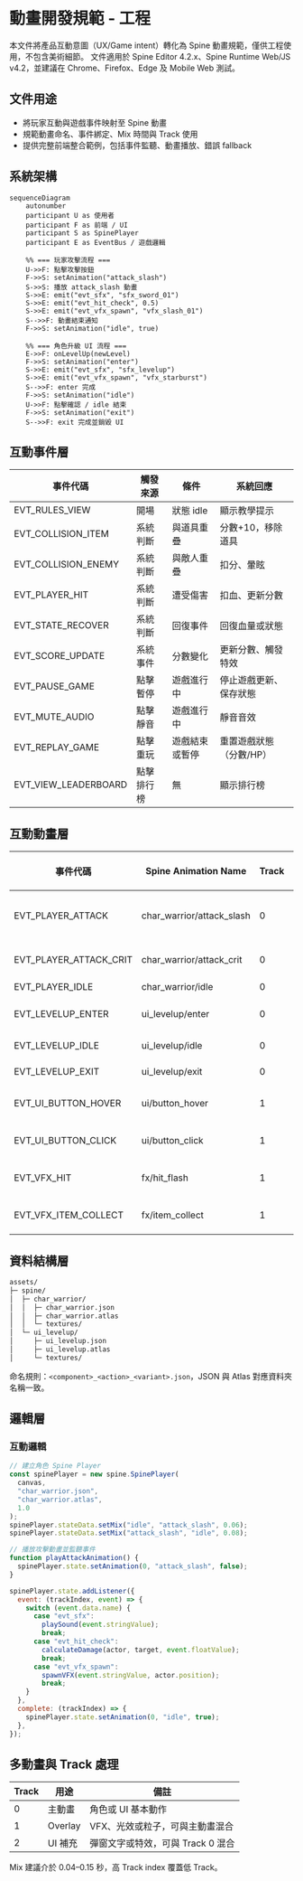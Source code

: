 # 動畫開發規範 - 工程

本文件將產品互動意圖（UX/Game intent）轉化為 Spine 動畫規範，僅供工程使用，不包含美術細節。
文件適用於 Spine Editor 4.2.x、Spine Runtime Web/JS v4.2，並建議在 Chrome、Firefox、Edge 及 Mobile Web 測試。

## 文件用途

- 將玩家互動與遊戲事件映射至 Spine 動畫
- 規範動畫命名、事件綁定、Mix 時間與 Track 使用
- 提供完整前端整合範例，包括事件監聽、動畫播放、錯誤 fallback

## 系統架構

```mermaid
sequenceDiagram
    autonumber
    participant U as 使用者
    participant F as 前端 / UI
    participant S as SpinePlayer
    participant E as EventBus / 遊戲邏輯

    %% === 玩家攻擊流程 ===
    U->>F: 點擊攻擊按鈕
    F->>S: setAnimation("attack_slash")
    S->>S: 播放 attack_slash 動畫
    S->>E: emit("evt_sfx", "sfx_sword_01")
    S->>E: emit("evt_hit_check", 0.5)
    S->>E: emit("evt_vfx_spawn", "vfx_slash_01")
    S-->>F: 動畫結束通知
    F->>S: setAnimation("idle", true)

    %% === 角色升級 UI 流程 ===
    E->>F: onLevelUp(newLevel)
    F->>S: setAnimation("enter")
    S->>E: emit("evt_sfx", "sfx_levelup")
    S->>E: emit("evt_vfx_spawn", "vfx_starburst")
    S-->>F: enter 完成
    F->>S: setAnimation("idle")
    U->>F: 點擊確認 / idle 結束
    F->>S: setAnimation("exit")
    S-->>F: exit 完成並銷毀 UI
```

## 互動事件層

| 事件代碼             | 觸發來源   | 條件           | 系統回應                |
| -------------------- | ---------- | -------------- | ----------------------- |
| EVT_RULES_VIEW       | 開場       | 狀態 idle      | 顯示教學提示            |
| EVT_COLLISION_ITEM   | 系統判斷   | 與道具重疊     | 分數+10，移除道具       |
| EVT_COLLISION_ENEMY  | 系統判斷   | 與敵人重疊     | 扣分、暈眩              |
| EVT_PLAYER_HIT       | 系統判斷   | 遭受傷害       | 扣血、更新分數          |
| EVT_STATE_RECOVER    | 系統判斷   | 回復事件       | 回復血量或狀態          |
| EVT_SCORE_UPDATE     | 系統事件   | 分數變化       | 更新分數、觸發特效      |
| EVT_PAUSE_GAME       | 點擊暫停   | 遊戲進行中     | 停止遊戲更新、保存狀態  |
| EVT_MUTE_AUDIO       | 點擊靜音   | 遊戲進行中     | 靜音音效                |
| EVT_REPLAY_GAME      | 點擊重玩   | 遊戲結束或暫停 | 重置遊戲狀態（分數/HP） |
| EVT_VIEW_LEADERBOARD | 點擊排行榜 | 無             | 顯示排行榜              |

## 互動動畫層

| 事件代碼               | Spine Animation Name      | Track | Duration (s) | Mix in / out | Loop | Engine Notes                                 |
| ---------------------- | ------------------------- | ----- | ------------ | ------------ | ---- | -------------------------------------------- |
| EVT_PLAYER_ATTACK      | char_warrior/attack_slash | 0     | 0.80         | 0.06 / 0.08  | 否   | 觸發 evt_sfx / evt_hit_check / evt_vfx_spawn |
| EVT_PLAYER_ATTACK_CRIT | char_warrior/attack_crit  | 0     | 1.10         | 0.06 / 0.08  | 否   | 觸發高傷害音效和特效                         |
| EVT_PLAYER_IDLE        | char_warrior/idle         | 0     | Loop         | —            | 是   | 基本待機動畫                                 |
| EVT_LEVELUP_ENTER      | ui_levelup/enter          | 0     | 0.45         | 0.12 / 0.06  | 否   | 觸發 evt_sfx / evt_vfx_spawn                 |
| EVT_LEVELUP_IDLE       | ui_levelup/idle           | 0     | 1.80         | 0.06 / —     | 否   | UI idle 狀態                                 |
| EVT_LEVELUP_EXIT       | ui_levelup/exit           | 0     | 0.40         | — / 0.08     | 否   | 播放完銷毀 UI                                |
| EVT_UI_BUTTON_HOVER    | ui/button_hover           | 1     | 0.20         | 0.05 / 0.05  | 否   | 叠加播放於 UI base                           |
| EVT_UI_BUTTON_CLICK    | ui/button_click           | 1     | 0.15         | 0.04 / 0.04  | 否   | 叠加播放於 UI base                           |
| EVT_VFX_HIT            | fx/hit_flash              | 1     | 0.10         | 0.03 / 0.03  | 否   | Overlay 特效                                 |
| EVT_VFX_ITEM_COLLECT   | fx/item_collect           | 1     | 0.25         | 0.05 / 0.05  | 否   | Overlay 特效                                 |

## 資料結構層

```sh
assets/
├─ spine/
│  ├─ char_warrior/
│  │  ├─ char_warrior.json
│  │  ├─ char_warrior.atlas
│  │  └─ textures/
│  └─ ui_levelup/
│     ├─ ui_levelup.json
│     ├─ ui_levelup.atlas
│     └─ textures/
```

命名規則：`<component>_<action>_<variant>.json`，JSON 與 Atlas 對應資料夾名稱一致。

## 邏輯層

### 互動邏輯

```js
// 建立角色 Spine Player
const spinePlayer = new spine.SpinePlayer(
  canvas,
  "char_warrior.json",
  "char_warrior.atlas",
  1.0
);
spinePlayer.stateData.setMix("idle", "attack_slash", 0.06);
spinePlayer.stateData.setMix("attack_slash", "idle", 0.08);

// 播放攻擊動畫並監聽事件
function playAttackAnimation() {
  spinePlayer.state.setAnimation(0, "attack_slash", false);
}

spinePlayer.state.addListener({
  event: (trackIndex, event) => {
    switch (event.data.name) {
      case "evt_sfx":
        playSound(event.stringValue);
        break;
      case "evt_hit_check":
        calculateDamage(actor, target, event.floatValue);
        break;
      case "evt_vfx_spawn":
        spawnVFX(event.stringValue, actor.position);
        break;
    }
  },
  complete: (trackIndex) => {
    spinePlayer.state.setAnimation(0, "idle", true);
  },
});
```

## 多動畫與 Track 處理

| Track | 用途    | 備註                              |
| ----- | ------- | --------------------------------- |
| 0     | 主動畫  | 角色或 UI 基本動作                |
| 1     | Overlay | VFX、光效或粒子，可與主動畫混合   |
| 2     | UI 補充 | 彈窗文字或特效，可與 Track 0 混合 |

Mix 建議介於 0.04–0.15 秒，高 Track index 覆蓋低 Track。
